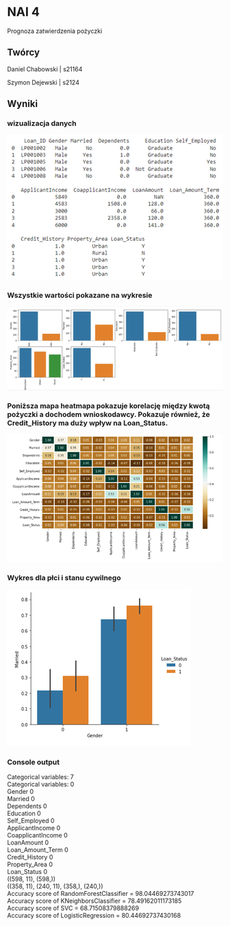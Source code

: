 # NAI 4
Prognoza zatwierdzenia pożyczki

## Twórcy
Daniel Chabowski | s21164

Szymon Dejewski | s2124

## Wyniki

### wizualizacja danych
![img.png](img.png)

### Wszystkie wartości pokazane na wykresie
![img_1.png](img_1.png)

### Poniższa mapa heatmapa pokazuje korelację między kwotą pożyczki a dochodem wnioskodawcy. Pokazuje również, że Credit_History ma duży wpływ na Loan_Status.
![img_2.png](img_2.png)

### Wykres dla płci i stanu cywilnego
![img_3.png](img_3.png)


### Console output
Categorical variables: 7\
Categorical variables: 0\
Gender               0\
Married              0\
Dependents           0\
Education            0\
Self_Employed        0\
ApplicantIncome      0\
CoapplicantIncome    0\
LoanAmount           0\
Loan_Amount_Term     0\
Credit_History       0\
Property_Area        0\
Loan_Status          0\
((598, 11), (598,))\
((358, 11), (240, 11), (358,), (240,))\
Accuracy score of  RandomForestClassifier = 98.04469273743017\
Accuracy score of  KNeighborsClassifier = 78.49162011173185\
Accuracy score of  SVC = 68.71508379888269\
Accuracy score of  LogisticRegression = 80.44692737430168